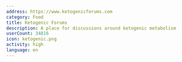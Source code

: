 ```yaml
---
address: https://www.ketogenicforums.com
category: Food
title: Ketogenic Forums
description: A place for discussions around ketogenic metabolism
userCount: 34816
icon: ketogenic.png
activity: high
language: en
---
```

